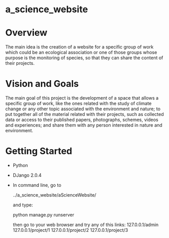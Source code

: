 # a_science_website

# Overview 
The main idea is the creation of a website for a specific group of work which could be an ecological association or one of those groups whose purpose is the monitoring of species, so that they can share the content of their projects. 


# Vision and Goals 

The main goal of this project is the development of a space that allows a specific group of work, like the ones related with the study of climate change or any other topic associated with the environment and nature;   to put together all of the material related with their projects, such as collected data or access to their published papers, photographs, schemes, videos and experiences; and share them with any person interested in nature and environment. 


# Getting Started
*  Python 
*  DJango 2.0.4
*  In command line, go to

      ../a_science_website/aScienceWebsite/
    
    and type:
    
      python manage.py runserver
    
    then go to your web browser and try any of this links:
      127.0.0.1/admin
      127.0.0.1/project/1
      127.0.0.1/project/2
      127.0.0.1/project/3
      
      
    
    




